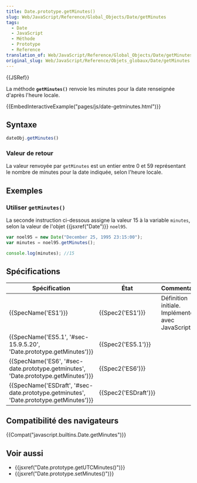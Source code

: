 ```yaml
---
title: Date.prototype.getMinutes()
slug: Web/JavaScript/Reference/Global_Objects/Date/getMinutes
tags:
  - Date
  - JavaScript
  - Méthode
  - Prototype
  - Reference
translation_of: Web/JavaScript/Reference/Global_Objects/Date/getMinutes
original_slug: Web/JavaScript/Reference/Objets_globaux/Date/getMinutes
---
```

{{JSRef}}

La méthode **`getMinutes()`** renvoie les minutes pour la date renseignée d'après l'heure locale.

{{EmbedInteractiveExample("pages/js/date-getminutes.html")}}

## Syntaxe

```js
dateObj.getMinutes()
```

### Valeur de retour

La valeur renvoyée par `getMinutes` est un entier entre 0 et 59 représentant le nombre de minutes pour la date indiquée, selon l'heure locale.

## Exemples

### Utiliser `getMinutes()`

La seconde instruction ci-dessous assigne la valeur 15 à la variable `minutes`, selon la valeur de l'objet {{jsxref("Date")}} `noel95`.

```js
var noel95 = new Date("December 25, 1995 23:15:00");
var minutes = noel95.getMinutes();

console.log(minutes); //15
```

## Spécifications

| Spécification                                                                                                        | État                         | Commentaires                                          |
| -------------------------------------------------------------------------------------------------------------------- | ---------------------------- | ----------------------------------------------------- |
| {{SpecName('ES1')}}                                                                                             | {{Spec2('ES1')}}         | Définition initiale. Implémentée avec JavaScript 1.0. |
| {{SpecName('ES5.1', '#sec-15.9.5.20', 'Date.prototype.getMinutes')}}                         | {{Spec2('ES5.1')}}     |                                                       |
| {{SpecName('ES6', '#sec-date.prototype.getminutes', 'Date.prototype.getMinutes')}}         | {{Spec2('ES6')}}         |                                                       |
| {{SpecName('ESDraft', '#sec-date.prototype.getminutes', 'Date.prototype.getMinutes')}} | {{Spec2('ESDraft')}} |                                                       |

## Compatibilité des navigateurs

{{Compat("javascript.builtins.Date.getMinutes")}}

## Voir aussi

- {{jsxref("Date.prototype.getUTCMinutes()")}}
- {{jsxref("Date.prototype.setMinutes()")}}
